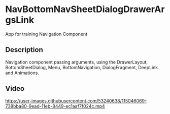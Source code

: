 # NavBottomNavSheetDialogDrawerArgsLink

App for training Navigation Component

## Description
Navigation component passing arguments, using the DrawerLayout, BottomSheetDialog, Menu, BottomNavigation, DialogFragment, DeepLink and Animations.

## Video
https://user-images.githubusercontent.com/53240638/115046069-738bba80-9ead-11eb-8449-ec1aaf7f024c.mp4
